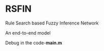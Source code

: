 # RSFIN
Rule Search based Fuzzy Inference Network

An end-to-end model

Debug in the code-**main.m**
